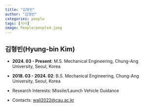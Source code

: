 ```yaml
---
title: "김형빈"
author: "김형빈"
categories: people
tags: [석사]
image: People/people4.jpeg
---
```


## 김형빈(Hyung-bin Kim) 

* **2024. 03 - Present**: M.S. Mechanical Engineering, Chung-Ang University, Seoul, Korea

* **2018. 03 - 2024. 02**: B.S. Mechanical Engineering, Chung-Ang University, Seoul, Korea

* Research Interests: Missile/Launch Vehicle Guidance

* Contacts: wall2022@cau.ac.kr
